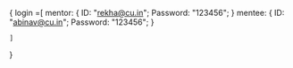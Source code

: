 {
    login =[
        mentor: {
            ID: "rekha@cu.in";
            Password: "123456";
            }
        mentee: {
            ID: "abinav@cu.in";
            Password: "123456";
            }

    ]
}